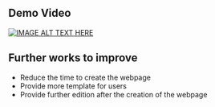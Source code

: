 ## Demo Video
[![IMAGE ALT TEXT HERE](https://img.youtube.com/vi/OCVPseXAQiU/0.jpg)](https://www.youtube.com/watch?v=OCVPseXAQiU)

## Further works to improve
- Reduce the time to create the webpage
- Provide more template for users
- Provide further edition after the creation of the webpage

